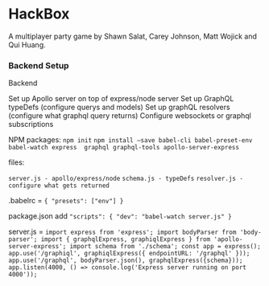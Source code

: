 # HackBox

A multiplayer party game by Shawn Salat, Carey Johnson, Matt Wojick and Qui Huang.

### Backend Setup

Backend

Set up Apollo server on top of express/node server
Set up GraphQL typeDefs (configure querys and models)
Set up graphQL resolvers (configure what graphql query returns)
Configure websockets or graphql subscriptions 

NPM packages:
`npm init`
`npm install —save babel-cli babel-preset-env babel-watch express  graphql graphql-tools apollo-server-express`

files: 

`server.js - apollo/express/node`
`schema.js - typeDefs`
`resolver.js - configure what gets returned`


.babelrc = 
      `{
        "presets": ["env"]
      }`

package.json add
 `"scripts": {
    "dev": "babel-watch server.js"
  }`

server.js = 
`import express from 'express';
import bodyParser from 'body-parser';
import { graphqlExpress, graphiqlExpress } from 'apollo-server-express';
import schema from './schema';
const app = express();
app.use('/graphiql', graphiqlExpress({
    endpointURL: '/graphql'
}));
app.use('/graphql', bodyParser.json(), graphqlExpress({schema}));
app.listen(4000, () => console.log('Express server running on port 4000'));`


